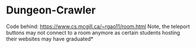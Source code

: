 # Dungeon-Crawler

Code behind: https://www.cs.mcgill.ca/~rgao11/room.html
Note, the teleport buttons may not connect to a room anymore as certain students hosting their websites may have graduated*
